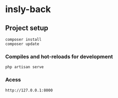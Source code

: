 # insly-back

## Project setup
```
composer install
composer update
```

### Compiles and hot-reloads for development
```
php artisan serve
```

### Acess
```
http://127.0.0.1:8000
```
